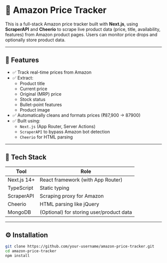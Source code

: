# 🛒 Amazon Price Tracker

This is a full-stack Amazon price tracker built with **Next.js**, using **ScraperAPI** and **Cheerio** to scrape live product data (price, title, availability, features) from Amazon product pages. Users can monitor price drops and optionally store product data.

---

## 🔧 Features

- ✅ Track real-time prices from Amazon
- ✅ Extract:
  - Product title
  - Current price
  - Original (MRP) price
  - Stock status
  - Bullet-point features
  - Product image
- ✅ Automatically cleans and formats prices (₹87,900 → 87900)
- ✅ Built using:
  - `Next.js` (App Router, Server Actions)
  - `ScraperAPI` to bypass Amazon bot detection
  - `Cheerio` for HTML parsing

---

## 🧱 Tech Stack

| Tool         | Role                           |
|--------------|--------------------------------|
| Next.js 14+  | React framework (with App Router) |
| TypeScript   | Static typing                  |
| ScraperAPI   | Scraping proxy for Amazon      |
| Cheerio      | HTML parsing like jQuery       |
| MongoDB      | (Optional) for storing user/product data |

---

## ⚙️ Installation

```bash
git clone https://github.com/your-username/amazon-price-tracker.git
cd amazon-price-tracker
npm install
